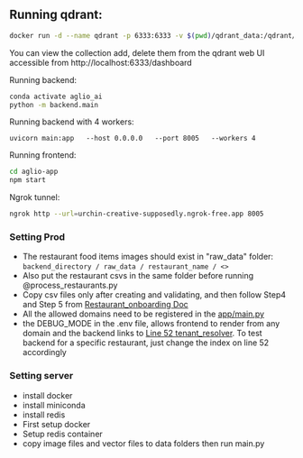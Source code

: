 ## Running qdrant:
```bash
docker run -d --name qdrant -p 6333:6333 -v $(pwd)/qdrant_data:/qdrant/storage qdrant/qdrant
```
You can view the collection add, delete them from the qdrant web UI accessible from http://localhost:6333/dashboard

Running backend:
```bash
conda activate aglio_ai
python -m backend.main
```

Running backend with 4 workers:
```
uvicorn main:app   --host 0.0.0.0   --port 8005   --workers 4
```

Running frontend:
```bash
cd aglio-app
npm start
```
Ngrok tunnel:
```bash
ngrok http --url=urchin-creative-supposedly.ngrok-free.app 8005
```

### Setting Prod
- The restaurant food items images should exist in "raw_data" folder: `backend_directory / raw_data / restaurant_name / <>`
- Also put the restaurant csvs in the same folder before running @process_restaurants.py
- Copy csv files only after creating and validating, and then follow Step4 and Step 5 from [Restaurant_onboarding Doc](README_Restaurant_Onboarding.md)
- All the allowed domains need to be registered in the [app/main.py](./backend/main.py)
- the DEBUG_MODE in the .env file, allows frontend to render from any domain and the backend links to [Line 52 tenant_resolver](./backend/middleware/tenant_resolver.py). To test backend for a specific restaurant, just change the index on line 52 accordingly



### Setting server
- install docker
- install miniconda
- install redis
- First setup docker
- Setup redis container
- copy image files and vector files to data folders
then run main.py

